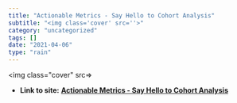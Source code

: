 ```yaml
---
title: "Actionable Metrics - Say Hello to Cohort Analysis"
subtitle: "<img class='cover' src=''>"
category: "uncategorized"
tags: []
date: "2021-04-06"
type: "rain"
---
```

<img class="cover" src=>


* **Link to site:** **[Actionable Metrics - Say Hello to Cohort Analysis](http://www.ashmaurya.com/2010/07/3-rules-to-actionable-metrics)**